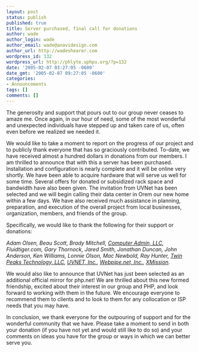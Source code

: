 ```yaml
---
layout: post
status: publish
published: true
title: Server purchased, final call for donations
author: wade
author_login: wade
author_email: wade@anavidesign.com
author_url: http://wadeshearer.com
wordpress_id: 132
wordpress_url: http://phlyte.uphpu.org/?p=132
date: '2005-02-07 03:27:05 -0600'
date_gmt: '2005-02-07 09:27:05 -0600'
categories:
- Announcements
tags: []
comments: []
---
```

<p>The generosity and support that pours out to our group never ceases to amaze me. Once again, in our hour of need, some of the most wonderful and unexpected individuals have stepped up and taken care of us, often even before we realized we needed it.</p>
<p>We would like to take a moment to report on the progress of our project and to publicly thank everyone that has so graciously contributed. To-date, we have received almost a hundred dollars in donations from our members. I am thrilled to announce that with this a server has been purchased. Installation and configuration is nearly complete and it will be online very shortly. We have been able to acquire hardware that will serve us well for some time. Several offers for donated or subsidized rack space and bandwidth have also been given. The invitation from UVNet has been selected and we will begin calling their data center in Orem our new home within a few days. We have also received much assistance in planning, preparation, and execution of the overall project from local businesses, organization, members, and friends of the group.</p>
<p>Specifically, we would like to thank the following for their support or donations:</p>
<p><i>Adam Olsen, Beau Scott, Brady Mitchell, <a href="http://www.serverserv.com/">Computer Admin, LLC</a>, Fluidtiger.com, Gary Thornock, Jared Smith, Jonathan Duncan, John Anderson, Ken Williams, Lonnie Olson, Mac Newbold, Ray Hunter, <a href="twinpeakstech.com">Twin Peaks Technology, LLC</a>, <a href="http://www.uvnet.net/">UVNET, Inc.</a>, <a href="http://webpipe.net/">Webpipe.net, Inc.</a>, <a href="http://xmission.com/">XMission</a>.</i>
<p>We would also like to announce that UVNet has just been selected as an additional official mirror for php.net! We are thrilled about this new formed friendship, excited about their interest in our group and PHP, and look forward to working with them in the future. We encourage everyone to recommend them to clients and to look to them for any collocation or ISP needs that you may have.</p>
<p>In conclusion, we thank everyone for the outpouring of support and for the wonderful community that we have. Please take a moment to send in both your donation (if you have not yet and would still like to do so) and your comments on ideas you have for the group or ways in which we can better serve you.</p>
